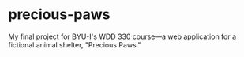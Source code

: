 # precious-paws
My final project for BYU-I's WDD 330 course—a web application for a fictional animal shelter, "Precious Paws."
